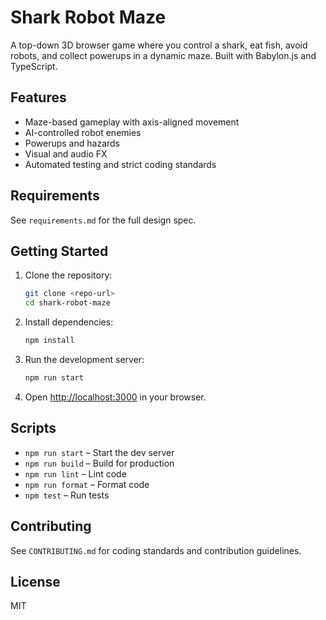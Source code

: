 # Shark Robot Maze

A top-down 3D browser game where you control a shark, eat fish, avoid robots, and collect powerups in a dynamic maze. Built with Babylon.js and TypeScript.

## Features
- Maze-based gameplay with axis-aligned movement
- AI-controlled robot enemies
- Powerups and hazards
- Visual and audio FX
- Automated testing and strict coding standards

## Requirements
See `requirements.md` for the full design spec.

## Getting Started
1. Clone the repository:
   ```sh
   git clone <repo-url>
   cd shark-robot-maze
   ```
2. Install dependencies:
   ```sh
   npm install
   ```
3. Run the development server:
   ```sh
   npm run start
   ```
4. Open [http://localhost:3000](http://localhost:3000) in your browser.

## Scripts
- `npm run start` – Start the dev server
- `npm run build` – Build for production
- `npm run lint` – Lint code
- `npm run format` – Format code
- `npm test` – Run tests

## Contributing
See `CONTRIBUTING.md` for coding standards and contribution guidelines.

## License
MIT
